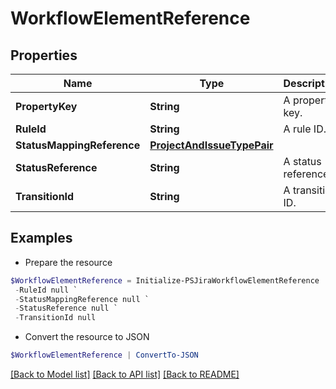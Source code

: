 # WorkflowElementReference
## Properties

Name | Type | Description | Notes
------------ | ------------- | ------------- | -------------
**PropertyKey** | **String** | A property key. | [optional] 
**RuleId** | **String** | A rule ID. | [optional] 
**StatusMappingReference** | [**ProjectAndIssueTypePair**](ProjectAndIssueTypePair.md) |  | [optional] 
**StatusReference** | **String** | A status reference. | [optional] 
**TransitionId** | **String** | A transition ID. | [optional] 

## Examples

- Prepare the resource
```powershell
$WorkflowElementReference = Initialize-PSJiraWorkflowElementReference  -PropertyKey null `
 -RuleId null `
 -StatusMappingReference null `
 -StatusReference null `
 -TransitionId null
```

- Convert the resource to JSON
```powershell
$WorkflowElementReference | ConvertTo-JSON
```

[[Back to Model list]](../README.md#documentation-for-models) [[Back to API list]](../README.md#documentation-for-api-endpoints) [[Back to README]](../README.md)


